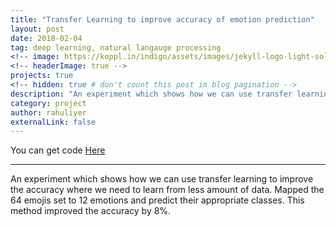 ```yaml
---
title: "Transfer Learning to improve accuracy of emotion prediction"
layout: post
date: 2018-02-04
tag: deep learning, natural langauge processing
<!-- image: https://koppl.in/indigo/assets/images/jekyll-logo-light-solid.png -->
<!-- headerImage: true -->
projects: true
<!-- hidden: true # don't count this post in blog pagination -->
description: "An experiment which shows how we can use transfer learning to improve the accuracy where we need to learn from less number of data"
category: project
author: rahuliyer
externalLink: false
---
```


<!-- ![Screenshot](https://raw.githubusercontent.com/sergiokopplin/indigo/gh-pages/assets/screen-shot.png) -->

<!-- Example of project - Indigo Minimalist Jekyll Template - [Demo](http://sergiokopplin.github.io/indigo/). This is a simple and minimalist template for Jekyll for those who likes to eat noodles. -->
You can get code [Here](#)

---

An experiment which shows how we can use transfer learning to improve the accuracy where we need to learn from less amount of data. Mapped the 64 emojis set to 12 emotions and predict their appropriate classes. This method improved the accuracy by 8%.